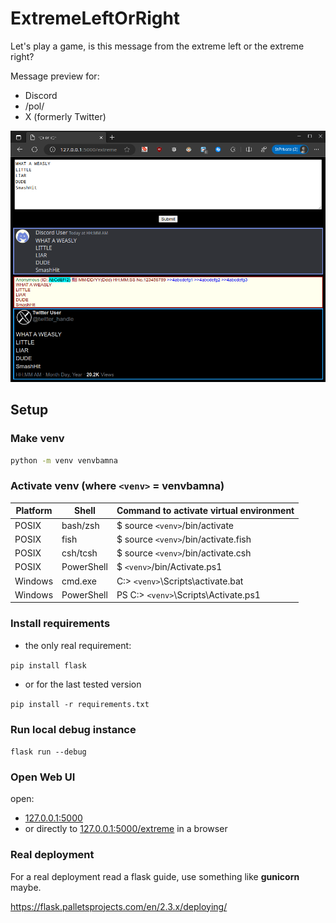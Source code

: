 # ExtremeLeftOrRight

Let's play a game, is this message from the extreme left or the extreme right?

Message preview for:
- Discord
- /pol/
- X (formerly Twitter)

![alt text](static/preview.png)

## Setup

### Make venv

```bash
python -m venv venvbamna
```
### Activate venv (where `<venv>` = venvbamna)

Platform | Shell | Command to activate virtual environment
---|---|---
POSIX | bash/zsh | $ source `<venv>`/bin/activate
POSIX | fish | $ source `<venv>`/bin/activate.fish
POSIX | csh/tcsh | $ source `<venv>`/bin/activate.csh
POSIX | PowerShell | $ `<venv>`/bin/Activate.ps1
Windows | cmd.exe | C:\> `<venv>`\Scripts\activate.bat
Windows | PowerShell | PS C:\> `<venv>`\Scripts\Activate.ps1

### Install requirements

- the only real requirement:

`pip install flask`

- or for the last tested version

`pip install -r requirements.txt`

### Run local debug instance

`flask run --debug`

### Open Web UI

open:
- [127.0.0.1:5000](127.0.0.1:5000)
- or directly to [127.0.0.1:5000/extreme](127.0.0.1:5000/extreme) in a browser

### Real deployment

For a real deployment read a flask guide, use something like **gunicorn** maybe.

https://flask.palletsprojects.com/en/2.3.x/deploying/
